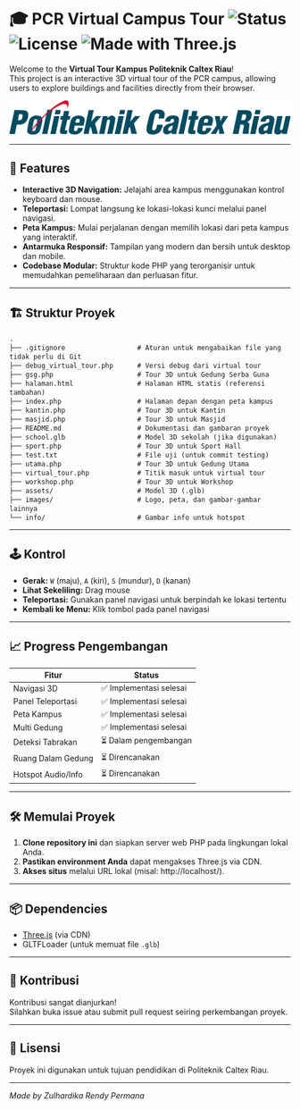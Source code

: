 # 🎓 PCR Virtual Campus Tour ![Status](https://img.shields.io/badge/status-in--development-yellow) ![License](https://img.shields.io/badge/license-Educational-blue) ![Made with Three.js](https://img.shields.io/badge/3D-Three.js-ff69b4)

Welcome to the **Virtual Tour Kampus Politeknik Caltex Riau**!  
This project is an interactive 3D virtual tour of the PCR campus, allowing users to explore buildings and facilities directly from their browser.

![PCR Logo](images/logo.png)

---

## 🚀 Features

- **Interactive 3D Navigation:** Jelajahi area kampus menggunakan kontrol keyboard dan mouse.
- **Teleportasi:** Lompat langsung ke lokasi-lokasi kunci melalui panel navigasi.
- **Peta Kampus:** Mulai perjalanan dengan memilih lokasi dari peta kampus yang interaktif.
- **Antarmuka Responsif:** Tampilan yang modern dan bersih untuk desktop dan mobile.
- **Codebase Modular:** Struktur kode PHP yang terorganisir untuk memudahkan pemeliharaan dan perluasan fitur.

---

## 🏗️ Struktur Proyek

```
.
├── .gitignore                  # Aturan untuk mengabaikan file yang tidak perlu di Git
├── debug_virtual_tour.php      # Versi debug dari virtual tour
├── gsg.php                     # Tour 3D untuk Gedung Serba Guna
├── halaman.html                # Halaman HTML statis (referensi tambahan)
├── index.php                   # Halaman depan dengan peta kampus
├── kantin.php                  # Tour 3D untuk Kantin
├── masjid.php                  # Tour 3D untuk Masjid
├── README.md                   # Dokumentasi dan gambaran proyek
├── school.glb                  # Model 3D sekolah (jika digunakan)
├── sport.php                   # Tour 3D untuk Sport Hall
├── test.txt                    # File uji (untuk commit testing)
├── utama.php                   # Tour 3D untuk Gedung Utama
├── virtual_tour.php            # Titik masuk untuk virtual tour
├── workshop.php                # Tour 3D untuk Workshop
├── assets/                     # Model 3D (.glb)
├── images/                     # Logo, peta, dan gambar-gambar lainnya
└── info/                       # Gambar info untuk hotspot
```

---

## 🕹️ Kontrol

- **Gerak:** `W` (maju), `A` (kiri), `S` (mundur), `D` (kanan)
- **Lihat Sekeliling:** Drag mouse
- **Teleportasi:** Gunakan panel navigasi untuk berpindah ke lokasi tertentu
- **Kembali ke Menu:** Klik tombol pada panel navigasi

---

## 📈 Progress Pengembangan

| Fitur                     | Status         |
|---------------------------|---------------|
| Navigasi 3D               | ✅ Implementasi selesai  |
| Panel Teleportasi         | ✅ Implementasi selesai  |
| Peta Kampus               | ✅ Implementasi selesai  |
| Multi Gedung              | ✅ Implementasi selesai  |
| Deteksi Tabrakan          | ⏳ Dalam pengembangan   |
| Ruang Dalam Gedung        | ⏳ Direncanakan         |
| Hotspot Audio/Info        | ⏳ Direncanakan         |

---

## 🛠️ Memulai Proyek

1. **Clone repository ini** dan siapkan server web PHP pada lingkungan lokal Anda.
2. **Pastikan environment Anda** dapat mengakses Three.js via CDN.
3. **Akses situs** melalui URL lokal (misal: http://localhost/).

---

## 📦 Dependencies

- [Three.js](https://threejs.org/) (via CDN)
- GLTFLoader (untuk memuat file `.glb`)

---

## 🤝 Kontribusi

Kontribusi sangat dianjurkan!  
Silahkan buka issue atau submit pull request seiring perkembangan proyek.

---

## 📄 Lisensi

Proyek ini digunakan untuk tujuan pendidikan di Politeknik Caltex Riau.

---

_Made by Zulhardika Rendy Permana_